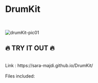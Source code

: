 # DrumKit
</br>

![drumKit-pic01](https://github.com/Sara-Majdi/DrumKit/assets/123373205/7ef15af8-b76f-49f2-a7a4-a35502b98206)
</br>

##  :fire: TRY IT OUT :fire:
</br>
Link : https://sara-majdi.github.io/DrumKit/
</br>
</br>
Files included:
